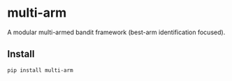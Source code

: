 # multi-arm

A modular multi-armed bandit framework (best-arm identification focused).

## Install
```bash
pip install multi-arm
